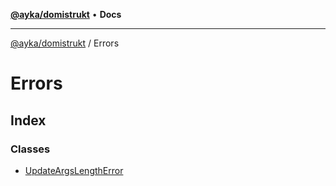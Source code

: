 [**@ayka/domistrukt**](../../README.md) • **Docs**

***

[@ayka/domistrukt](../../globals.md) / Errors

# Errors

## Index

### Classes

- [UpdateArgsLengthError](classes/UpdateArgsLengthError.md)
